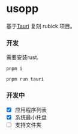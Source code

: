# usopp

基于[Tauri](https://tauri.app/) 复刻 rubick 项目。

### 开发
需要安装rust.
```
pnpm i 

pnpm run tauri 
```

### 开发中
- [x] 应用程序列表
- [x] 系统最小托盘
- [ ] 支持文件夹
